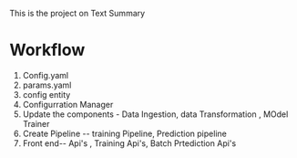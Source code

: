 This is the project on Text Summary


# Workflow 

1. Config.yaml
2. params.yaml
3. config entity
4. Configurration Manager
5. Update the components - Data Ingestion, data Transformation , MOdel Trainer
6. Create Pipeline -- training Pipeline, Prediction pipeline
7. Front end-- Api's , Training Api's, Batch Prtediction Api's
